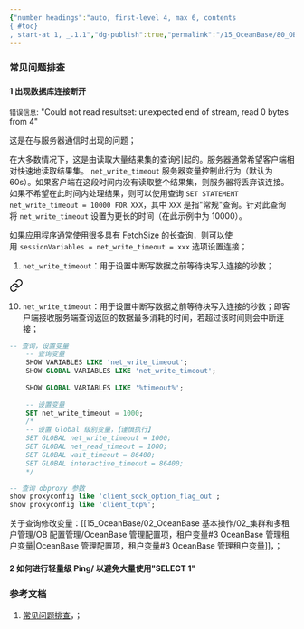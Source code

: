 ```yaml
---
{"number headings":"auto, first-level 4, max 6, contents
{ #toc}
, start-at 1, _.1.1","dg-publish":true,"permalink":"/15_OceanBase/80_OB 相关知识库/常见问题排查/","dgPassFrontmatter":true}
---
```



### 常见问题排查
#### 1 出现数据库连接断开

`错误信息`: "Could not read resultset: unexpected end of stream, read 0 bytes from 4"

这是在与服务器通信时出现的问题；

在大多数情况下，这是由读取大量结果集的查询引起的。服务器通常希望客户端相对快速地读取结果集。 `net_write_timeout` 服务器变量控制此行为（默认为 60s）。如果客户端在这段时间内没有读取整个结果集，则服务器将丢弃该连接。如果不希望在此时间内处理结果，则可以使用查询 `SET STATEMENT net_write_timeout = 10000 FOR XXX`，其中 `XXX` 是指"常规"查询。针对此查询将 `net_write_timeout` 设置为更长的时间（在此示例中为 10000）。

如果应用程序通常使用很多具有 FetchSize 的长查询，则可以使用 `sessionVariables = net_write_timeout = xxx` 选项设置连接；

1. `net_write_timeout`：用于设置中断写数据之前等待块写入连接的秒数； 
<div class="transclusion internal-embed is-loaded"><a class="markdown-embed-link" href="/15-ocean-base/02-ocean-base/02/ob/ocean-base/#e8e1b4" aria-label="Open link"><svg xmlns="http://www.w3.org/2000/svg" width="24" height="24" viewBox="0 0 24 24" fill="none" stroke="currentColor" stroke-width="2" stroke-linecap="round" stroke-linejoin="round" class="svg-icon lucide-link"><path d="M10 13a5 5 0 0 0 7.54.54l3-3a5 5 0 0 0-7.07-7.07l-1.72 1.71"></path><path d="M14 11a5 5 0 0 0-7.54-.54l-3 3a5 5 0 0 0 7.07 7.07l1.71-1.71"></path></svg></a><div class="markdown-embed">



10. `net_write_timeout`：用于设置中断写数据之前等待块写入连接的秒数；即客户端接收服务端查询返回的数据最多消耗的时间，若超过该时间则会中断连接； 

</div></div>


```sql
-- 查询，设置变量
	-- 查询变量
	SHOW VARIABLES LIKE 'net_write_timeout';  
	SHOW GLOBAL VARIABLES LIKE 'net_write_timeout';  
	  
	SHOW GLOBAL VARIABLES LIKE '%timeout%';  
	
	-- 设置变量 
	SET net_write_timeout = 1000;  
	/* 
	-- 设置 Global 级别变量，【谨慎执行】
	SET GLOBAL net_write_timeout = 1000;  
	SET GLOBAL net_read_timeout = 1000;  
	SET GLOBAL wait_timeout = 86400;  
	SET GLOBAL interactive_timeout = 86400;
	*/

-- 查询 obproxy 参数
show proxyconfig like 'client_sock_option_flag_out';  
show proxyconfig like 'client_tcp%';  
```
关于查询修改变量：[[15_OceanBase/02_OceanBase 基本操作/02_集群和多租户管理/OB 配置管理/OceanBase 管理配置项，租户变量#3 OceanBase 管理租户变量\|OceanBase 管理配置项，租户变量#3 OceanBase 管理租户变量]]，；


#### 2 如何进行轻量级 Ping/ 以避免大量使用"SELECT 1"


### 参考文档
1. [常见问题排查](https://www.oceanbase.com/docs/common-oceanbase-connector-j-cn-1000000000845350)，；


